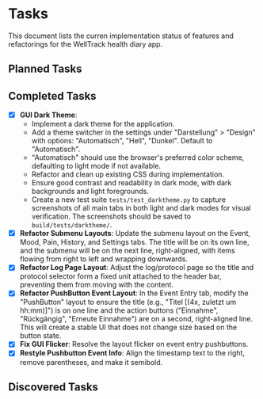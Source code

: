 # Tasks

This document lists the curren implementation status of features and refactorings for the WellTrack health diary app.

## Planned Tasks

## Completed Tasks

- [x] **GUI Dark Theme**:
    - Implement a dark theme for the application.
    - Add a theme switcher in the settings under "Darstellung" > "Design" with options: "Automatisch", "Hell", "Dunkel". Default to "Automatisch".
    - "Automatisch" should use the browser's preferred color scheme, defaulting to light mode if not available.
    - Refactor and clean up existing CSS during implementation.
    - Ensure good contrast and readability in dark mode, with dark backgrounds and light foregrounds.
    - Create a new test suite `tests/test_darktheme.py` to capture screenshots of all main tabs in both light and dark modes for visual verification. The screenshots should be saved to `build/tests/darktheme/`.
- [x] **Refactor Submenu Layouts**: Update the submenu layout on the Event, Mood, Pain, History, and Settings tabs. The title will be on its own line, and the submenu will be on the next line, right-aligned, with items flowing from right to left and wrapping downwards.
- [x] **Refactor Log Page Layout**: Adjust the log/protocol page so the title and protocol selector form a fixed unit attached to the header bar, preventing them from moving with the content.
- [x] **Refactor PushButton Event Layout**: In the Event Entry tab, modify the "PushButton" layout to ensure the title (e.g., "Titel [(4x, zuletzt um hh:mm)]") is on one line and the action buttons ("Einnahme", "Rückgängig", "Erneute Einnahme") are on a second, right-aligned line. This will create a stable UI that does not change size based on the button state.
- [x] **Fix GUI Flicker**: Resolve the layout flicker on event entry pushbuttons.
- [x] **Restyle Pushbutton Event Info**: Align the timestamp text to the right, remove parentheses, and make it semibold.

## Discovered Tasks
